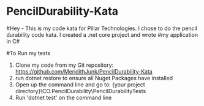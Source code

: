 # PencilDurability-Kata

#Hey - This is my code kata for Pillar Technologies. I chose to do the pencil durability code kata. I created a .net core project and wrote #my application in C# 

#To Run  my tests 
1. Clone my code from my Git repository: https://github.com/MeridithJunk/PencilDurability-Kata
2. run dotnet restore to ensure all Nuget Packages have installed 
3. Open up the command line and go to: {your project directory}\CO.PencilDurability\PencilDurabilityTests
4. Run 'dotnet test' on the command line 
